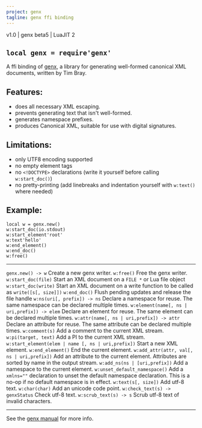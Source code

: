```yaml
---
project: genx
tagline: genx ffi binding
---
```


v1.0 | genx beta5 | LuaJIT 2

## `local genx = require'genx'`

A ffi binding of [genx][genx lib], a library for generating well-formed canonical XML documents, written by Tim Bray.

## Features:

  * does all necessary XML escaping.
  * prevents generating text that isn't well-formed.
  * generates namespace prefixes.
  * produces Canonical XML, suitable for use with digital signatures.

## Limitations:

  * only UTF8 encoding supported
  * no empty element tags
  * no `<!DOCTYPE>` declarations (write it yourself before calling `w:start_doc()`)
  * no pretty-printing (add linebreaks and indentation yourself with `w:text()` where needed)

## Example:

~~~{.lua}
local w = genx.new()
w:start_doc(io.stdout)
w:start_element'root'
w:text'hello'
w:end_element()
w:end_doc()
w:free()
~~~

------------------------------------------------------------ --------------------------------------------------------------------------------
`genx.new() -> w`                                            Create a new genx writer.
`w:free()`                                                   Free the genx writer.
`w:start_doc(file)`                                          Start an XML document on a `FILE *` or Lua file object
`w:start_doc(write)`                                         Start an XML document on a write function to be called as `write([s[, size]])`
`w:end_doc()`                                                Flush pending updates and release the file handle
`w:ns(uri[, prefix]) -> ns`                                  Declare a namespace for reuse. The same namespace can be declared multiple times.
`w:element(name[, ns | uri,prefix]) -> elem`                 Declare an element for reuse. The same element can be declared multiple times.
`w:attr(name[, ns | uri,prefix]) -> attr`                    Declare an attribute for reuse. The same attribute can be declared multiple times.
`w:comment(s)`                                               Add a comment to the current XML stream.
`w:pi(target, text)`                                         Add a PI to the current XML stream.
`w:start_element(elem | name [, ns | uri,prefix])`           Start a new XML element.
`w:end_element()`                                            End the current element.
`w:add_attr(attr, val[, ns | uri,prefix])`                   Add an attribute to the current element. Attributes are sorted by name in the output stream.
`w:add_ns(ns | [uri,prefix])`                                Add a namespace to the current element.
`w:unset_default_namespace()`                                Add a `xmlns=""` declaration to unset the default namespace declaration. This is a no-op if no default namespace is in effect.
`w:text(s[, size])`                                          Add utf-8 text.
`w:char(char)`                                               Add an unicode code point.
`w:check_text(s) -> genxStatus`                              Check utf-8 text.
`w:scrub_text(s) -> s`                                       Scrub utf-8 text of invalid characters.
------------------------------------------------------------ --------------------------------------------------------------------------------

See the [genx manual] for more info.

[genx lib]:    http://www.tbray.org/ongoing/When/200x/2004/02/20/GenxStatus
[genx manual]: http://www.tbray.org/ongoing/genx/docs/Guide.html
